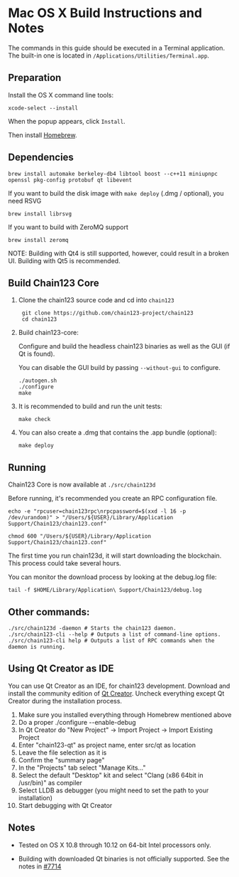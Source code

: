 Mac OS X Build Instructions and Notes
====================================
The commands in this guide should be executed in a Terminal application.
The built-in one is located in `/Applications/Utilities/Terminal.app`.

Preparation
-----------
Install the OS X command line tools:

`xcode-select --install`

When the popup appears, click `Install`.

Then install [Homebrew](https://brew.sh).

Dependencies
----------------------

    brew install automake berkeley-db4 libtool boost --c++11 miniupnpc openssl pkg-config protobuf qt libevent

If you want to build the disk image with `make deploy` (.dmg / optional), you need RSVG

    brew install librsvg

If you want to build with ZeroMQ support
    
    brew install zeromq

NOTE: Building with Qt4 is still supported, however, could result in a broken UI. Building with Qt5 is recommended.

Build Chain123 Core
------------------------

1. Clone the chain123 source code and cd into `chain123`

        git clone https://github.com/chain123-project/chain123
        cd chain123

2.  Build chain123-core:

    Configure and build the headless chain123 binaries as well as the GUI (if Qt is found).

    You can disable the GUI build by passing `--without-gui` to configure.

        ./autogen.sh
        ./configure
        make

3.  It is recommended to build and run the unit tests:

        make check

4.  You can also create a .dmg that contains the .app bundle (optional):

        make deploy

Running
-------

Chain123 Core is now available at `./src/chain123d`

Before running, it's recommended you create an RPC configuration file.

    echo -e "rpcuser=chain123rpc\nrpcpassword=$(xxd -l 16 -p /dev/urandom)" > "/Users/${USER}/Library/Application Support/Chain123/chain123.conf"

    chmod 600 "/Users/${USER}/Library/Application Support/Chain123/chain123.conf"

The first time you run chain123d, it will start downloading the blockchain. This process could take several hours.

You can monitor the download process by looking at the debug.log file:

    tail -f $HOME/Library/Application\ Support/Chain123/debug.log

Other commands:
-------

    ./src/chain123d -daemon # Starts the chain123 daemon.
    ./src/chain123-cli --help # Outputs a list of command-line options.
    ./src/chain123-cli help # Outputs a list of RPC commands when the daemon is running.

Using Qt Creator as IDE
------------------------
You can use Qt Creator as an IDE, for chain123 development.
Download and install the community edition of [Qt Creator](https://www.qt.io/download/).
Uncheck everything except Qt Creator during the installation process.

1. Make sure you installed everything through Homebrew mentioned above
2. Do a proper ./configure --enable-debug
3. In Qt Creator do "New Project" -> Import Project -> Import Existing Project
4. Enter "chain123-qt" as project name, enter src/qt as location
5. Leave the file selection as it is
6. Confirm the "summary page"
7. In the "Projects" tab select "Manage Kits..."
8. Select the default "Desktop" kit and select "Clang (x86 64bit in /usr/bin)" as compiler
9. Select LLDB as debugger (you might need to set the path to your installation)
10. Start debugging with Qt Creator

Notes
-----

* Tested on OS X 10.8 through 10.12 on 64-bit Intel processors only.

* Building with downloaded Qt binaries is not officially supported. See the notes in [#7714](https://github.com/bitcoin/bitcoin/issues/7714)
